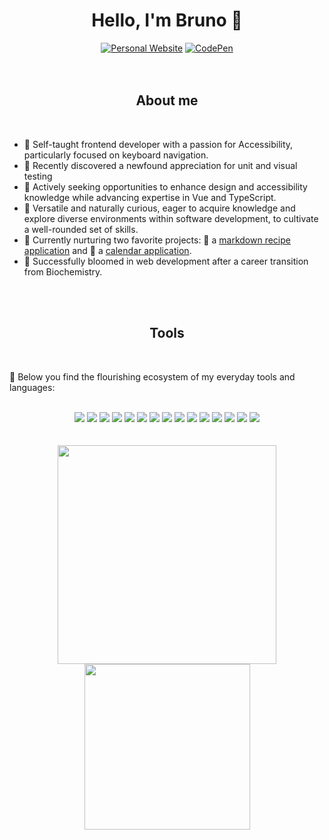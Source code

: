 <h1 align="center">Hello, I'm Bruno 🍂</h1>
<div align="center">
<a href="https://brunome.netlify.app" target="_blank"><img src="https://img.shields.io/badge/Website-f06e23?style=for-the-badge&Color="" alt="Personal Website" /></a>
<a href="https://codepen.io/SleepyBluee" target="_blank"><img src="https://img.shields.io/badge/Codepen-f06e23?style=for-the-badge&logo=codepen&labelColor=26000&Color=f6ee89" alt="CodePen" /></a>
</div>
  
<br>
<br>
  
<h2 align="center">About me</h2>

<br>

- 🌱 Self-taught frontend developer with a passion for Accessibility, particularly focused on keyboard navigation.
- 🌳 Recently discovered a newfound appreciation for unit and visual testing
- 🍃 Actively seeking opportunities to enhance design and accessibility knowledge while advancing expertise in Vue and TypeScript.
- 🌿 Versatile and naturally curious, eager to acquire knowledge and explore diverse environments within software development, to cultivate a well-rounded set of skills.
- 🌼 Currently nurturing two favorite projects: 🥞 a [markdown recipe application](https://github.com/Sleepyblue/markdown-recipe-app)  and 📆 a  [calendar application](https://github.com/Sleepyblue/calendar-app-vue).
- 🌻 Successfully bloomed in web development after a career transition from Biochemistry.

<br>
<br>

<h2 align="center">Tools</h2>

<br>

🥢 Below you find the flourishing ecosystem of my everyday tools and languages:
  
<br>
  
<div align="center"> 
<a href="https://html.spec.whatwg.org/multipage/" target="_blank" rel="noreferrer"><img src="https://img.shields.io/badge/-html-f06e23?&style=for-the-badge&logo=html5&logoColor=white" /></a>
<a href="https://www.w3.org/Style/CSS/" target="_blank" rel="noreferrer"><img src="https://img.shields.io/badge/-css-f06e23?&style=for-the-badge&logo=css3&logoColor=white" /></a>
<a href="https://sass-lang.com/" target="_blank" rel="noreferrer"><img src="https://img.shields.io/badge/-sass-f06e23?&style=for-the-badge&logo=sass&logoColor=white" /></a>
<a href="https://tailwindcss.com/" target="_blank" rel="noreferrer"><img src="https://img.shields.io/badge/-tailwind-f06e23?&style=for-the-badge&logo=tailwind-css&logoColor=white" /></a>
<a href="https://tc39.es/" target="_blank" rel="noreferrer"><img src="https://img.shields.io/badge/-javascript-f06e23?&style=for-the-badge&logo=javascript&logoColor=white" /></a>
<a href="https://www.typescriptlang.org/" target="_blank" rel="noreferrer"><img src="https://img.shields.io/badge/-typescript-f06e23?&style=for-the-badge&logo=typescript&logoColor=white" /></a>
<a href="https://vuejs.org/" target="_blank" rel="noreferrer"><img src="https://img.shields.io/badge/-vue-f06e23?&style=for-the-badge&logo=vue.js&logoColor=white" /></a>
<a href="https://test-utils.vuejs.org/" target="_blank" rel="noreferrer"><img src="https://img.shields.io/badge/-vtu-f06e23?&style=for-the-badge&logo=vue.js&logoColor=white" /></a>
<a href="https://vitejs.dev/" target="_blank" rel="noreferrer"><img src="https://img.shields.io/badge/-vite-f06e23?&style=for-the-badge&logo=vite&logoColor=white" /></a>
<a href="https://vitest.dev/" target="_blank" rel="noreferrer"><img src="https://img.shields.io/badge/-vitest-f06e23?&style=for-the-badge&logo=vitest&logoColor=white" /></a>
<a href="https://histoire.dev/" target="_blank" rel="noreferrer"><img src="https://img.shields.io/badge/-histoire-f06e23?&style=for-the-badge&logo=histoire&logoColor=white" /></a>
<a href="https://git-scm.com/doc/" target="_blank" rel="noreferrer"><img src="https://img.shields.io/badge/-git-f06e23?&style=for-the-badge&logo=git&logoColor=white" /></a>
<a href="https://code.visualstudio.com/" target="_blank" rel="noreferrer"><img src="https://img.shields.io/badge/-vscode-f06e23?&style=for-the-badge&logo=visualstudiocode&logoColor=white" /></a>
<a href="https://marketplace.visualstudio.com/items?itemName=vscodevim.vim" target="_blank" rel="noreferrer"><img src="https://img.shields.io/badge/-vim-f06e23?&style=for-the-badge&logo=vim&logoColor=white" /></a>
<a href="https://affinity.serif.com/" target="_blank" rel="noreferrer"><img src="https://img.shields.io/badge/-affinity-f06e23?&style=for-the-badge&logo=affinity&logoColor=white" /></a>
</div>
  
<br>
<br>

<div align="center">
  <img src="https://github-readme-stats.vercel.app/api?username=Sleepyblue&theme=gruvbox&show_icons=true&count_private=true" width="350"/>
  <img src="https://github-readme-stats.vercel.app/api/top-langs/?username=Sleepyblue&layout=compact&theme=gruvbox" width="265" />
</div>
